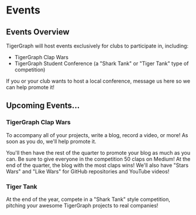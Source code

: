 # Events

## Events Overview
TigerGraph will host events exclusively for clubs to participate in, including:

* TigerGraph Clap Wars
* TigerGraph Student Conference (a "Shark Tank" or "Tiger Tank" type of competition)

If you or your club wants to host a local conference, message us here so we can help promote it!

## Upcoming Events...

### TigerGraph Clap Wars

To accompany all of your projects, write a blog, record a video, or more! As soon as you do, we'll help promote it. 

You'll then have the rest of the quarter to promote your blog as much as you can. Be sure to give everyone in the competition 50 claps on Medium! At the end of the quarter, the blog with the most claps wins! We'll also have "Stars Wars" and "Like Wars" for GitHub repositories and YouTube videos!

### Tiger Tank

At the end of the year, compete in a "Shark Tank" style competition, pitching your awesome TigerGraph projects to real companies!
